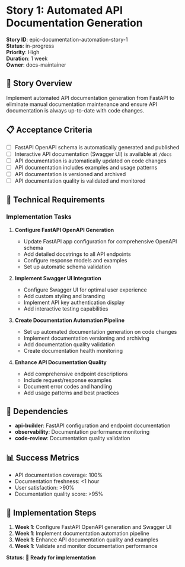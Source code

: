 # Story 1: Automated API Documentation Generation

**Story ID**: epic-documentation-automation-story-1  
**Status**: in-progress  
**Priority**: High  
**Duration**: 1 week  
**Owner**: docs-maintainer  

## 🎯 Story Overview

Implement automated API documentation generation from FastAPI to eliminate manual documentation maintenance and ensure API documentation is always up-to-date with code changes.

## 📋 Acceptance Criteria

- [ ] FastAPI OpenAPI schema is automatically generated and published
- [ ] Interactive API documentation (Swagger UI) is available at `/docs`
- [ ] API documentation is automatically updated on code changes
- [ ] API documentation includes examples and usage patterns
- [ ] API documentation is versioned and archived
- [ ] API documentation quality is validated and monitored

## 🔧 Technical Requirements

### Implementation Tasks

1. **Configure FastAPI OpenAPI Generation**
   - Update FastAPI app configuration for comprehensive OpenAPI schema
   - Add detailed docstrings to all API endpoints
   - Configure response models and examples
   - Set up automatic schema validation

2. **Implement Swagger UI Integration**
   - Configure Swagger UI for optimal user experience
   - Add custom styling and branding
   - Implement API key authentication display
   - Add interactive testing capabilities

3. **Create Documentation Automation Pipeline**
   - Set up automated documentation generation on code changes
   - Implement documentation versioning and archiving
   - Add documentation quality validation
   - Create documentation health monitoring

4. **Enhance API Documentation Quality**
   - Add comprehensive endpoint descriptions
   - Include request/response examples
   - Document error codes and handling
   - Add usage patterns and best practices

## 🔗 Dependencies

- **api-builder**: FastAPI configuration and endpoint documentation
- **observability**: Documentation performance monitoring
- **code-review**: Documentation quality validation

## 📊 Success Metrics

- API documentation coverage: 100%
- Documentation freshness: <1 hour
- User satisfaction: >90%
- Documentation quality score: >95%

## 🚀 Implementation Steps

1. **Week 1**: Configure FastAPI OpenAPI generation and Swagger UI
2. **Week 1**: Implement documentation automation pipeline
3. **Week 1**: Enhance API documentation quality and examples
4. **Week 1**: Validate and monitor documentation performance

**Status**: 🚀 **Ready for implementation** 